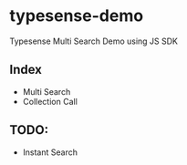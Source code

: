 # typesense-demo
Typesense Multi Search Demo using JS SDK

## Index 

- Multi Search
- Collection Call

## TODO: 

- Instant Search